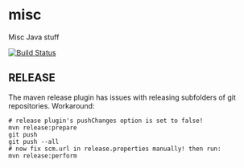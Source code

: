 # misc

Misc Java stuff

[![Build Status](https://travis-ci.org/jjYBdx4IL/misc.png?branch=master)](https://travis-ci.org/jjYBdx4IL/misc)

## RELEASE

The maven release plugin has issues with releasing subfolders of git repositories. Workaround:

```
# release plugin's pushChanges option is set to false!
mvn release:prepare
git push
git push --all
# now fix scm.url in release.properties manually! then run:
mvn release:perform
```
